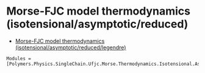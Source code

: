 # Morse-FJC model thermodynamics (isotensional/asymptotic/reduced)

  * [Morse-FJC model thermodynamics (isotensional/asymptotic/reduced/legendre)](../../../../../../../legendre)

```@autodocs
Modules = [Polymers.Physics.SingleChain.Ufjc.Morse.Thermodynamics.Isotensional.Asymptotic.Reduced]
```
